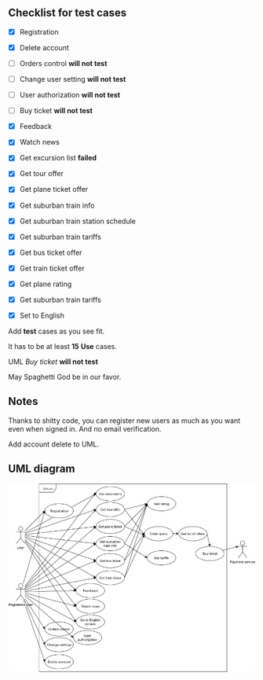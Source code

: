 ## Checklist for test cases
- [x] Registration
- [x] Delete account

- [ ] Orders control **will not test**
- [ ] Change user setting **will not test**
- [ ] User authorization **will not test**
- [ ] Buy ticket **will not test**

- [x] Feedback

- [x] Watch news

- [x] Get excursion list **failed**

- [x] Get tour offer

- [x] Get plane ticket offer

- [x] Get suburban train info
- [x] Get suburban train station schedule
- [x] Get suburban train tariffs

- [x] Get bus ticket offer

- [x] Get train ticket offer

- [x] Get plane rating

- [x] Get suburban train tariffs

- [x] Set to English

Add **test** cases as you see fit.

It has to be at least **15** **Use** cases.

UML _Buy ticket_ **will not test**

May Spaghetti God be in our favor.

## Notes
Thanks to shitty code, you can register new users as much as you want even when signed in. And no email verification.

Add account delete to UML.
## UML diagram
![Image of UML diagram](/report/img/Test3UML.png)

